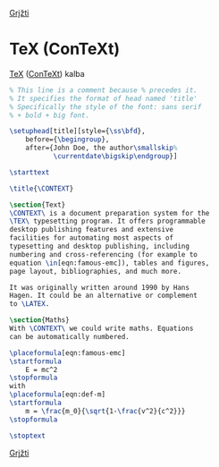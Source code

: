 [Grįžti](index.md) <!-- markdownlint-disable-line MD041 -->

# TeX (ConTeXt)

[TeX](https://en.wikipedia.org/wiki/TeX) ([ConTeXt](https://en.wikipedia.org/wiki/ConTeXt)) kalba

```tex
% This line is a comment because % precedes it.
% It specifies the format of head named 'title'
% Specifically the style of the font: sans serif
% + bold + big font.

\setuphead[title][style={\ss\bfd},
    before={\begingroup},
    after={John Doe, the author\smallskip%
           \currentdate\bigskip\endgroup}]

\starttext

\title{\CONTEXT}

\section{Text}
\CONTEXT\ is a document preparation system for the 
\TEX\ typesetting program. It offers programmable 
desktop publishing features and extensive 
facilities for automating most aspects of 
typesetting and desktop publishing, including 
numbering and cross-referencing (for example to 
equation \in[eqn:famous-emc]), tables and figures, 
page layout, bibliographies, and much more.

It was originally written around 1990 by Hans 
Hagen. It could be an alternative or complement 
to \LATEX.

\section{Maths}
With \CONTEXT\ we could write maths. Equations 
can be automatically numbered.

\placeformula[eqn:famous-emc]
\startformula
    E = mc^2
\stopformula
with
\placeformula[eqn:def-m]
\startformula
    m = \frac{m_0}{\sqrt{1-\frac{v^2}{c^2}}}
\stopformula

\stoptext
```

[Grįžti](index.md)
